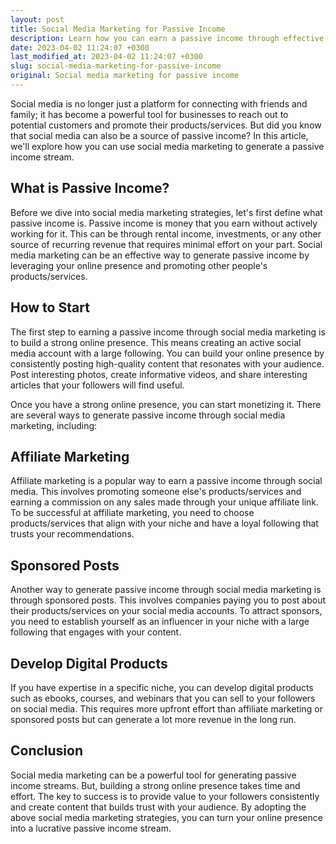 ```yaml
---
layout: post
title: Social Media Marketing for Passive Income
description: Learn how you can earn a passive income through effective social media marketing strategies.
date: 2023-04-02 11:24:07 +0300
last_modified_at: 2023-04-02 11:24:07 +0300
slug: social-media-marketing-for-passive-income
original: Social media marketing for passive income
---
```

Social media is no longer just a platform for connecting with friends and family; it has become a powerful tool for businesses to reach out to potential customers and promote their products/services. But did you know that social media can also be a source of passive income? In this article, we'll explore how you can use social media marketing to generate a passive income stream.

## What is Passive Income?

Before we dive into social media marketing strategies, let's first define what passive income is. Passive income is money that you earn without actively working for it. This can be through rental income, investments, or any other source of recurring revenue that requires minimal effort on your part. Social media marketing can be an effective way to generate passive income by leveraging your online presence and promoting other people's products/services.

## How to Start

The first step to earning a passive income through social media marketing is to build a strong online presence. This means creating an active social media account with a large following. You can build your online presence by consistently posting high-quality content that resonates with your audience. Post interesting photos, create informative videos, and share interesting articles that your followers will find useful.

Once you have a strong online presence, you can start monetizing it. There are several ways to generate passive income through social media marketing, including:

## Affiliate Marketing

Affiliate marketing is a popular way to earn a passive income through social media. This involves promoting someone else's products/services and earning a commission on any sales made through your unique affiliate link. To be successful at affiliate marketing, you need to choose products/services that align with your niche and have a loyal following that trusts your recommendations.

## Sponsored Posts

Another way to generate passive income through social media marketing is through sponsored posts. This involves companies paying you to post about their products/services on your social media accounts. To attract sponsors, you need to establish yourself as an influencer in your niche with a large following that engages with your content.

## Develop Digital Products

If you have expertise in a specific niche, you can develop digital products such as ebooks, courses, and webinars that you can sell to your followers on social media. This requires more upfront effort than affiliate marketing or sponsored posts but can generate a lot more revenue in the long run.

## Conclusion

Social media marketing can be a powerful tool for generating passive income streams. But, building a strong online presence takes time and effort. The key to success is to provide value to your followers consistently and create content that builds trust with your audience. By adopting the above social media marketing strategies, you can turn your online presence into a lucrative passive income stream.